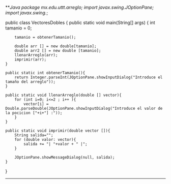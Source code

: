 ***Java
package mx.edu.uttt.arreglo;
import javax.swing.JOptionPane;
import javax.swing.*;

public class VectoresDobles {
    public static void main(String[] args) {
        int tamanio = 0;

        tamanio = obtenerTamanio();

        double arr [] = new double[tamanio];
        double arr2 [] = new double [tamanio];
        llenarArreglo(arr);
        imprimir(arr);
    }

    public static int obtenerTamanio(){
        return Integer.parseInt(JOptionPane.showInputDialog("Introduce el tamaño del arreglo"));
    }

    public static void llenarArreglo(double [] vector){
        for (int i=0; i<=2 ; i++ ){
            vector[i] = Double.parseDouble(JOptionPane.showInputDialog("Introduce el valor de la pocicion ["+i+"] :"));
        }
    }

    public static void imprimir(double vector []){
        String salida="";
        for (double valor: vector){
            salida += "| "+valor + " |";
        }

        JOptionPane.showMessageDialog(null, salida);
    }
}
***
